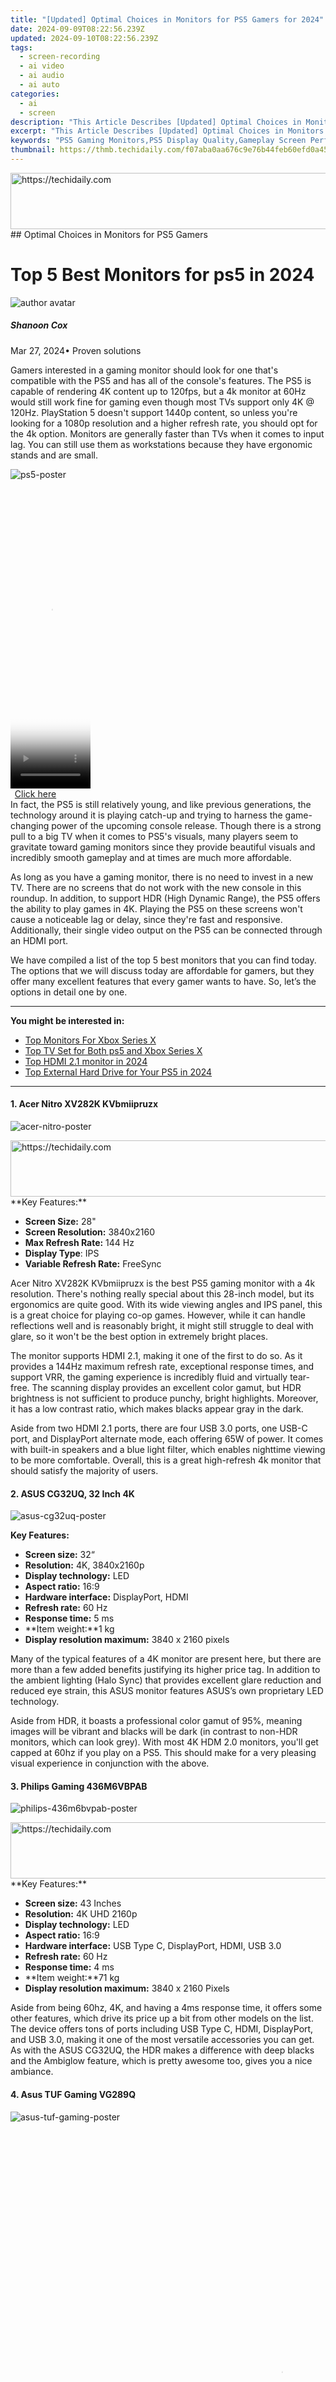 ```yaml
---
title: "[Updated] Optimal Choices in Monitors for PS5 Gamers for 2024"
date: 2024-09-09T08:22:56.239Z
updated: 2024-09-10T08:22:56.239Z
tags: 
  - screen-recording
  - ai video
  - ai audio
  - ai auto
categories: 
  - ai
  - screen
description: "This Article Describes [Updated] Optimal Choices in Monitors for PS5 Gamers for 2024"
excerpt: "This Article Describes [Updated] Optimal Choices in Monitors for PS5 Gamers for 2024"
keywords: "PS5 Gaming Monitors,PS5 Display Quality,Gameplay Screen Performance,Ultra HD Monitors PS5,High Refresh Rate Monitors PS5,Compact Gaming Setups PS5,Portable Gaming Displays PS5"
thumbnail: https://thmb.techidaily.com/f07aba0aa676c9e76b44feb60efd0a45624266536fcc9c86e32c630adb095a41.jpg
---
```


<!-- affiliate ads begin -->
<a href="https://ephamedtechinc.pxf.io/c/5597632/2137228/26400" target="_top" id="2137228">
  <img src="//a.impactradius-go.com/display-ad/26400-2137228" border="0" alt="https://techidaily.com" width="728" height="90"/>
</a>
<img height="0" width="0" src="https://ephamedtechinc.pxf.io/i/5597632/2137228/26400" style="position:absolute;visibility:hidden;" border="0" />
<!-- affiliate ads end -->
## Optimal Choices in Monitors for PS5 Gamers

# Top 5 Best Monitors for ps5 in 2024

![author avatar](https://images.wondershare.com/filmora/article-images/shannon-cox.jpg)

##### Shanoon Cox

 Mar 27, 2024• Proven solutions

Gamers interested in a gaming monitor should look for one that's compatible with the PS5 and has all of the console's features. The PS5 is capable of rendering 4K content up to 120fps, but a 4k monitor at 60Hz would still work fine for gaming even though most TVs support only 4K @ 120Hz. PlayStation 5 doesn't support 1440p content, so unless you're looking for a 1080p resolution and a higher refresh rate, you should opt for the 4k option. Monitors are generally faster than TVs when it comes to input lag. You can still use them as workstations because they have ergonomic stands and are small.

![ps5-poster](https://images.wondershare.com/filmora/article-images/ps5-poster.png)

<!-- affiliate ads begin -->
<span id="1977020">
					<video width="128" height="480" style="cursor:pointer"
           poster="//a.impactradius-go.com/display-clicktoplayimage/1977020.png"
           onclick="if(!this.playClicked){this.play();this.setAttribute('controls',true);this.playClicked=true;}">
	   <source src="//a.impactradius-go.com/display-ad/22993-1977020">
	   <img src="//a.impactradius-go.com/display-clicktoplayimage/1977020.png" style="border: none; height: 100%; width: 100%; object-fit: contain">
	</video>
	<div style="width:80px;text-align:center"><a href="javascript:window.open(decodeURIComponent('https%3A%2F%2Fhomestyler.sjv.io%2Fc%2F5597632%2F1977020%2F22993'), '_blank');void(0);">Click here</a></div>
</span>
<img height="0" width="0" src="https://imp.pxf.io/i/5597632/1977020/22993" style="position:absolute;visibility:hidden;" border="0" />
<!-- affiliate ads end -->
In fact, the PS5 is still relatively young, and like previous generations, the technology around it is playing catch-up and trying to harness the game-changing power of the upcoming console release. Though there is a strong pull to a big TV when it comes to PS5's visuals, many players seem to gravitate toward gaming monitors since they provide beautiful visuals and incredibly smooth gameplay and at times are much more affordable.

As long as you have a gaming monitor, there is no need to invest in a new TV. There are no screens that do not work with the new console in this roundup. In addition, to support HDR (High Dynamic Range), the PS5 offers the ability to play games in 4K. Playing the PS5 on these screens won't cause a noticeable lag or delay, since they're fast and responsive. Additionally, their single video output on the PS5 can be connected through an HDMI port.

We have compiled a list of the top 5 best monitors that you can find today. The options that we will discuss today are affordable for gamers, but they offer many excellent features that every gamer wants to have. So, let’s the options in detail one by one.

---

**You might be interested in:**

* [Top Monitors For Xbox Series X](https://tools.techidaily.com/wondershare/filmora/download/)
* [Top TV Set for Both ps5 and Xbox Series X](https://tools.techidaily.com/wondershare/filmora/download/)
* [Top HDMI 2.1 monitor in 2024](https://tools.techidaily.com/wondershare/filmora/download/)
* [Top External Hard Drive for Your PS5 in 2024](https://tools.techidaily.com/wondershare/filmora/download/)

---

#### **1\. Acer Nitro XV282K KVbmiipruzx**

![acer-nitro-poster](https://images.wondershare.com/filmora/article-images/acer-nitro-poster.jpg)

<!-- affiliate ads begin -->
<a href="https://appsumo.8odi.net/c/5597632/2118324/7443" target="_top" id="2118324">
  <img src="//a.impactradius-go.com/display-ad/7443-2118324" border="0" alt="https://techidaily.com" width="600" height="90"/>
</a>
<img height="0" width="0" src="https://appsumo.8odi.net/i/5597632/2118324/7443" style="position:absolute;visibility:hidden;" border="0" />
<!-- affiliate ads end -->
**Key Features:**

* **Screen Size:** 28"
* **Screen Resolution:** 3840x2160
* **Max Refresh Rate:** 144 Hz
* **Display Type**: IPS
* **Variable Refresh Rate:** FreeSync

Acer Nitro XV282K KVbmiipruzx is the best PS5 gaming monitor with a 4k resolution. There's nothing really special about this 28-inch model, but its ergonomics are quite good. With its wide viewing angles and IPS panel, this is a great choice for playing co-op games. However, while it can handle reflections well and is reasonably bright, it might still struggle to deal with glare, so it won't be the best option in extremely bright places.

The monitor supports HDMI 2.1, making it one of the first to do so. As it provides a 144Hz maximum refresh rate, exceptional response times, and support VRR, the gaming experience is incredibly fluid and virtually tear-free. The scanning display provides an excellent color gamut, but HDR brightness is not sufficient to produce punchy, bright highlights. Moreover, it has a low contrast ratio, which makes blacks appear gray in the dark.

Aside from two HDMI 2.1 ports, there are four USB 3.0 ports, one USB-C port, and DisplayPort alternate mode, each offering 65W of power. It comes with built-in speakers and a blue light filter, which enables nighttime viewing to be more comfortable. Overall, this is a great high-refresh 4k monitor that should satisfy the majority of users.

#### **2\. ASUS CG32UQ, 32 Inch 4K**

![asus-cg32uq-poster](https://images.wondershare.com/filmora/article-images/asus-cg32uq-poster.png)

**Key Features:**

* **Screen size:** 32“
* **Resolution:** 4K, 3840x2160p
* **Display technology:** LED
* **Aspect ratio:** 16:9
* **Hardware interface:** DisplayPort, HDMI
* **Refresh rate:** 60 Hz
* **Response time:** 5 ms
* **Item weight:**1 kg
* **Display resolution maximum:** 3840 x 2160 pixels

Many of the typical features of a 4K monitor are present here, but there are more than a few added benefits justifying its higher price tag. In addition to the ambient lighting (Halo Sync) that provides excellent glare reduction and reduced eye strain, this ASUS monitor features ASUS’s own proprietary LED technology.

Aside from HDR, it boasts a professional color gamut of 95%, meaning images will be vibrant and blacks will be dark (in contrast to non-HDR monitors, which can look grey). With most 4K HDM 2.0 monitors, you'll get capped at 60hz if you play on a PS5\. This should make for a very pleasing visual experience in conjunction with the above.

#### **3\. Philips Gaming 436M6VBPAB**

![philips-436m6bvpab-poster](https://images.wondershare.com/filmora/article-images/philips-436m6bvpab-poster.jpg)

<!-- affiliate ads begin -->
<a href="https://ephamedtechinc.pxf.io/c/5597632/2137215/26400" target="_top" id="2137215">
  <img src="//a.impactradius-go.com/display-ad/26400-2137215" border="0" alt="https://techidaily.com" width="728" height="90"/>
</a>
<img height="0" width="0" src="https://ephamedtechinc.pxf.io/i/5597632/2137215/26400" style="position:absolute;visibility:hidden;" border="0" />
<!-- affiliate ads end -->
**Key Features:**

* **Screen size:** 43 Inches
* **Resolution:** 4K UHD 2160p
* **Display technology:** LED
* **Aspect ratio:** 16:9
* **Hardware interface:** USB Type C, DisplayPort, HDMI, USB 3.0
* **Refresh rate:** 60 Hz
* **Response time:** 4 ms
* **Item weight:**71 kg
* **Display resolution maximum:** 3840 x 2160 Pixels

Aside from being 60hz, 4K, and having a 4ms response time, it offers some other features, which drive its price up a bit from other models on the list. The device offers tons of ports including USB Type C, HDMI, DisplayPort, and USB 3.0, making it one of the most versatile accessories you can get. As with the ASUS CG32UQ, the HDR makes a difference with deep blacks and the Ambiglow feature, which is pretty awesome too, gives you a nice ambiance.

#### **4\. Asus TUF Gaming VG289Q**

![asus-tuf-gaming-poster](https://images.wondershare.com/filmora/article-images/asus-tuf-gaming-poster.jpg)

<!-- affiliate ads begin -->
<span id="1484963">
					<video width="864" height="864" style="cursor:pointer"
           poster="//a.impactradius-go.com/display-clicktoplayimage/1484963.png"
           onclick="if(!this.playClicked){this.play();this.setAttribute('controls',true);this.playClicked=true;}">
	   <source src="//a.impactradius-go.com/display-ad/16446-1484963">
	   <img src="//a.impactradius-go.com/display-clicktoplayimage/1484963.png" style="border: none; height: 100%; width: 100%; object-fit: contain">
	</video>
	<div style="width:540px;text-align:center"><a href="javascript:window.open(decodeURIComponent('https%3A%2F%2Flaganoo.pxf.io%2Fc%2F5597632%2F1484963%2F16446'), '_blank');void(0);">Click here</a></div>
</span>
<img height="0" width="0" src="https://imp.pxf.io/i/5597632/1484963/16446" style="position:absolute;visibility:hidden;" border="0" />
<!-- affiliate ads end -->
**Key Features:**

* **Screen size:** 28-inch
* **Aspect ratio:** 16:9
* **Resolution:** 3,840 x 2,160
* **Brightness:** 350 cd/㎡
* **Response time:** 5ms
* **Viewing angle:** 178/178
* **Contrast ratio:** 1,000:1
* **Colour support:** 90% colour gamut, 1073.7M (10bit) | Weight: 7.6 kg

The Asus TUF Gaming VG289Q is a great option if you want 4K resolution and superb image quality without breaking the bank.

This monitor is an excellent gaming device from Asus. This device has a stylish design, a fantastic build quality, and most importantly, it looks fantastic when streaming PS5 games. The 28-inch size isn't too small when it comes to size, and the fact that it's more affordable than many competitors is a big plus. It has good color gamut support as well, making it an advantageous choice for digital creatives looking to use a nice monitor with their PlayStation 5.

#### **5\. AOC U2879VF**

![aoc-u2879vf-poster](https://images.wondershare.com/filmora/article-images/aoc-u2879vf-poster.jpg)

**Key Features:**

* **Screen size:** 28-inch
* **Aspect ratio:** 16:9
* **Resolution:** 3,840 x 2,160
* **Brightness:** 300 cd/m2
* **Response time:** 1 ms
* **Contrast ratio:** 1,000:1
* **Color support:** 07 billion

When it comes to budget monitors for the PS5, there is no better choice than the AOC U2879VF. It is our cheapest monitor by some distance, but that does not mean that it is lacking in features. Even during intense action scenes, its 1ms response time and 144Hz refresh rate provide smooth play. This is not the best monitor in our roundup, but it's a great entry-level option for anyone looking for a cheap PS5 monitor.

#### **Final Verdict**

So, these are some of the best options that you can find in gaming monitors for PS5\. The list contains options for everyone. Whether you are looking for the best budget monitor for PS5 or the best performance monitor for ps5, you can choose one of these. In the end, it all comes down to your own preferences and requirements.

[![Download Win Version](https://images.wondershare.com/filmora/guide/download-btn-win.jpg)](https://tools.techidaily.com/wondershare/filmora/download/)[![Download Mac Version](https://images.wondershare.com/filmora/guide/download-btn-mac.jpg)](https://tools.techidaily.com/wondershare/filmora/download/)

<!-- affiliate ads begin -->
<a href="https://wigfever.sjv.io/c/5597632/2005184/22899" target="_top" id="2005184">
  <img src="//a.impactradius-go.com/display-ad/22899-2005184" border="0" alt="https://techidaily.com" width="300" height="90"/>
</a>
<img height="0" width="0" src="https://wigfever.sjv.io/i/5597632/2005184/22899" style="position:absolute;visibility:hidden;" border="0" />
<!-- affiliate ads end -->
![author avatar](https://images.wondershare.com/filmora/article-images/shannon-cox.jpg)

Shanoon Cox

Shanoon Cox is a writer and a lover of all things video.

Follow @Shanoon Cox


<ins class="adsbygoogle"
     style="display:block"
     data-ad-format="autorelaxed"
     data-ad-client="ca-pub-7571918770474297"
     data-ad-slot="1223367746"></ins>



<ins class="adsbygoogle"
     style="display:block"
     data-ad-client="ca-pub-7571918770474297"
     data-ad-slot="8358498916"
     data-ad-format="auto"
     data-full-width-responsive="true"></ins>


<span class="atpl-alsoreadstyle">Also read:</span>
<div><ul>
<li><a href="https://fox-blue.techidaily.com/new-2024-approved-comprehensive-report-on-djis-inspire-1/"><u>[New] 2024 Approved Comprehensive Report on DJI's Inspire 1</u></a></li>
<li><a href="https://fox-blue.techidaily.com/new-2024-approved-innovative-guide-transforming-social-media-sounds-into-mobile-alerts/"><u>[New] 2024 Approved Innovative Guide Transforming Social Media Sounds Into Mobile Alerts</u></a></li>
<li><a href="https://fox-blue.techidaily.com/new-2024-approved-innovative-image-editing-on-ios-best-tools-to-erase-objects-from-photos/"><u>[New] 2024 Approved Innovative Image Editing on iOS Best Tools to Erase Objects From Photos</u></a></li>
<li><a href="https://fox-blue.techidaily.com/new-2024-approved-maximum-videos-on-a-64gb-drive/"><u>[New] 2024 Approved Maximum Videos on a 64GB Drive</u></a></li>
<li><a href="https://fox-blue.techidaily.com/new-a-century-of-sparks-the-10-most-voted-on-reddit-posts-for-2024/"><u>[New] A Century of Sparks The 10 Most Voted on Reddit Posts for 2024</u></a></li>
<li><a href="https://fox-blue.techidaily.com/new-accelerate-your-video-content-creation/"><u>[New] Accelerate Your Video Content Creation</u></a></li>
<li><a href="https://fox-blue.techidaily.com/new-in-2024-elevating-your-linkedin-presence/"><u>[New] In 2024, Elevating Your LinkedIn Presence</u></a></li>
<li><a href="https://fox-blue.techidaily.com/new-in-2024-reimagining-home-entertainment-with-lgs-bp550-update/"><u>[New] In 2024, Reimagining Home Entertainment with LG's BP550 Update</u></a></li>
<li><a href="https://fox-blue.techidaily.com/new-in-2024-step-by-step-creating-personalized-whatsapp-soundtracks/"><u>[New] In 2024, Step-by-Step Creating Personalized WhatsApp Soundtracks</u></a></li>
<li><a href="https://fox-blue.techidaily.com/new-in-2024-the-audio-engineers-guide-switching-from-srt-to-ttml/"><u>[New] In 2024, The Audio Engineer’s Guide Switching From SRT to TTML</u></a></li>
<li><a href="https://fox-blue.techidaily.com/new-libre-meditation-harmonies/"><u>[New] Libre Meditation Harmonies</u></a></li>
<li><a href="https://fox-blue.techidaily.com/new-mastering-the-art-of-srt-files-an-all-inclusive-guide-to-subtitles-for-2024/"><u>[New] Mastering the Art of SRT Files An All-Inclusive Guide to Subtitles for 2024</u></a></li>
<li><a href="https://fox-blue.techidaily.com/updated-2024-approved-superior-global-stage-viewings/"><u>[Updated] 2024 Approved Superior Global Stage Viewings</u></a></li>
<li><a href="https://fox-blue.techidaily.com/updated-2024-approved-unveiling-the-secrets-of-morphvox-sound-adjustment/"><u>[Updated] 2024 Approved Unveiling the Secrets of MorphVOX Sound Adjustment</u></a></li>
<li><a href="https://fox-blue.techidaily.com/updated-best-methods-to-try-for-changing-playback-speed-in-spotify/"><u>[Updated] Best Methods to Try for Changing Playback Speed in Spotify</u></a></li>
<li><a href="https://fox-blue.techidaily.com/updated-detailed-exploration-lightroom-app-on-the-android-platform-for-2024/"><u>[Updated] Detailed Exploration Lightroom App on the Android Platform for 2024</u></a></li>
<li><a href="https://fox-blue.techidaily.com/updated-exclusive-gathering-of-top-tier-no-fee-vectr-and-illustration-sources-for-2024/"><u>[Updated] Exclusive Gathering of Top-Tier No-Fee Vectr and Illustration Sources for 2024</u></a></li>
<li><a href="https://some-knowledge.techidaily.com/updated-final-cuts-ultimate-10-plug-in-essentials-list/"><u>[Updated] Final Cut's Ultimate 10 Plug-In Essentials List</u></a></li>
<li><a href="https://fox-blue.techidaily.com/updated-skys-champions-of-staying-power-top-10-drones/"><u>[Updated] Sky's Champions of Staying Power (Top 10 Drones)</u></a></li>
<li><a href="https://fox-blue.techidaily.com/updated-spectacular-screen-showdown-sj6-vs-the-4k-innovators-of-xiaomi/"><u>[Updated] Spectacular Screen Showdown SJ6 Vs. The 4K Innovators of Xiaomi</u></a></li>
<li><a href="https://facebook-video-share.techidaily.com/updated-the-art-of-refining-published-videos-on-youtube/"><u>[Updated] The Art of Refining Published Videos on YouTube</u></a></li>
<li><a href="https://fox-blue.techidaily.com/updated-the-ultimate-list-of-top-tier-cameras-for-2024/"><u>[Updated] The Ultimate List of Top-Tier Cameras for 2024</u></a></li>
<li><a href="https://fox-blue.techidaily.com/updated-top-7-best-mac-video-viewing-tools/"><u>[Updated] Top 7 Best Mac Video Viewing Tools</u></a></li>
<li><a href="https://win11-tips.techidaily.com/50plus-innovative-ideas-to-customize-your-windows-11-layout/"><u>50+ Innovative Ideas to Customize Your Windows 11 Layout</u></a></li>
<li><a href="https://win11.techidaily.com/addressing-failed-downloads-in-windows-environments/"><u>Addressing Failed Downloads in Windows Environments</u></a></li>
<li><a href="https://fox-blue.techidaily.com/benq-bl2711u-reviewed-the-apex-of-27-high-definition-monitoring-technology/"><u>BenQ BL2711U Reviewed - The Apex of 27” High-Definition Monitoring Technology</u></a></li>
<li><a href="https://fox-blue.techidaily.com/best-storage-deals-cloud-pricing-of-future-year/"><u>Best Storage Deals Cloud Pricing of Future Year</u></a></li>
<li><a href="https://unlock-android.techidaily.com/best-xiaomi-13t-pattern-lock-removal-tools-remove-android-pattern-lock-without-losing-data-by-drfone-android/"><u>Best Xiaomi 13T Pattern Lock Removal Tools Remove Android Pattern Lock Without Losing Data</u></a></li>
<li><a href="https://tech-savvy.techidaily.com/crafting-smart-workflows-with-ai-communication-tools/"><u>Crafting Smart Workflows with AI Communication Tools</u></a></li>
<li><a href="https://tech-recovery.techidaily.com/elevate-your-mobile-gaming-with-puzzle-adventures-akin-to-the-room-and-myst-for-apple-devices/"><u>Elevate Your Mobile Gaming with Puzzle Adventures Akin to The Room & Myst for Apple Devices</u></a></li>
<li><a href="https://fox-blue.techidaily.com/how-to-switch-between-normal-and-picture-in-picture-views-in-youtube/"><u>How to Switch Between Normal and Picture In Picture Views in Youtube</u></a></li>
<li><a href="https://review-topics.techidaily.com/in-2024-how-to-change-your-honor-x9a-location-on-twitter-drfone-by-drfone-virtual-android/"><u>In 2024, How to Change your Honor X9a Location on Twitter | Dr.fone</u></a></li>
<li><a href="https://youtube-stream.techidaily.com/in-2024-solutions-for-missing-shorts-thumbnails-on-youtube/"><u>In 2024, Solutions for Missing Shorts Thumbnails on YouTube</u></a></li>
<li><a href="https://instagram-video-recordings.techidaily.com/in-2024-step-by-step-to-turn-off-igtv/"><u>In 2024, Step-by-Step to Turn Off IGTV</u></a></li>
<li><a href="https://visual-screen-recording.techidaily.com/in-2024-zdsofts-screen-capture-brilliance-reviewed/"><u>In 2024, ZDSoft's Screen Capture Brilliance Reviewed</u></a></li>
<li><a href="https://fix-guide.techidaily.com/reasons-for-motorola-defy-2-stuck-on-boot-screen-and-ways-to-fix-them-drfone-by-drfone-fix-android-problems-fix-android-problems/"><u>Reasons for Motorola Defy 2 Stuck on Boot Screen and Ways To Fix Them | Dr.fone</u></a></li>
<li><a href="https://hardware-reviews.techidaily.com/toms-tech-comprehensive-guide-and-reviews/"><u>Tom's Tech: Comprehensive Guide and Reviews</u></a></li>
<li><a href="https://fox-blue.techidaily.com/understanding-key-aspects-of-gif-animation-for-2024/"><u>Understanding Key Aspects of GIF Animation for 2024</u></a></li>
<li><a href="https://fox-blue.techidaily.com/visions-of-the-future-the-historical-vr-journey/"><u>Visions of the Future The Historical VR Journey</u></a></li>
</ul></div>
